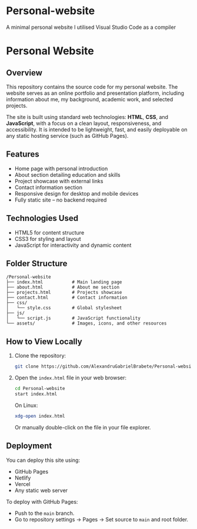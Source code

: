 # Personal-website
A minimal personal website
I utilised Visual Studio Code as a compiler

# Personal Website

## Overview

This repository contains the source code for my personal website. The website serves as an online portfolio and presentation platform, including information about me, my background, academic work, and selected projects.

The site is built using standard web technologies: **HTML**, **CSS**, and **JavaScript**, with a focus on a clean layout, responsiveness, and accessibility. It is intended to be lightweight, fast, and easily deployable on any static hosting service (such as GitHub Pages).

## Features

- Home page with personal introduction
- About section detailing education and skills
- Project showcase with external links
- Contact information section
- Responsive design for desktop and mobile devices
- Fully static site – no backend required

## Technologies Used

- HTML5 for content structure
- CSS3 for styling and layout
- JavaScript for interactivity and dynamic content

## Folder Structure

```
/Personal-website
├── index.html           # Main landing page
├── about.html           # About me section
├── projects.html        # Projects showcase
├── contact.html         # Contact information
├── css/
│   └── style.css        # Global stylesheet
├── js/
│   └── script.js        # JavaScript functionality
└── assets/              # Images, icons, and other resources
```

## How to View Locally

1. Clone the repository:
   ```bash
   git clone https://github.com/AlexandruGabrielBrabete/Personal-website.git
   ```

2. Open the `index.html` file in your web browser:
   ```bash
   cd Personal-website
   start index.html
   ```

   On Linux:
   ```bash
   xdg-open index.html
   ```

   Or manually double-click on the file in your file explorer.

## Deployment

You can deploy this site using:

- GitHub Pages
- Netlify
- Vercel
- Any static web server

To deploy with GitHub Pages:
- Push to the `main` branch.
- Go to repository settings → Pages → Set source to `main` and root folder.
